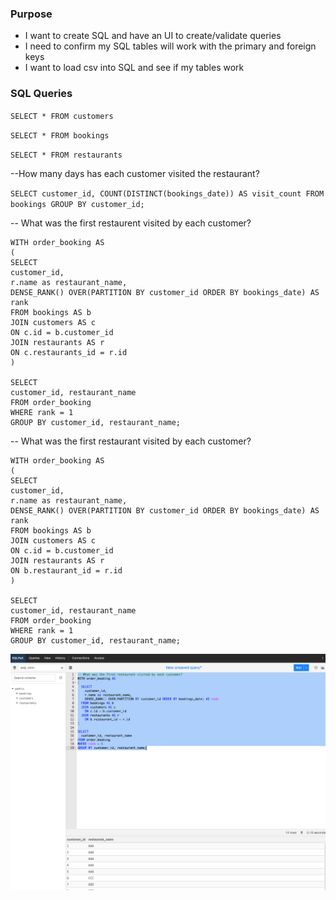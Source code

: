 ### Purpose

- I want to create SQL and have an UI to create/validate queries
- I need to confirm my SQL tables will work with the primary and foreign keys
- I want to load csv into SQL and see if my tables work



### SQL Queries

`SELECT * FROM customers`

`SELECT * FROM bookings`

`SELECT * FROM restaurants`

--How many days has each customer visited the restaurant? 

`SELECT customer_id, COUNT(DISTINCT(bookings_date)) AS visit_count FROM bookings GROUP BY customer_id;`


-- What was the first restaurent visited by each customer?

```
WITH order_booking AS
(
SELECT
customer_id,
r.name as restaurant_name,
DENSE_RANK() OVER(PARTITION BY customer_id ORDER BY bookings_date) AS rank
FROM bookings AS b
JOIN customers AS c
ON c.id = b.customer_id
JOIN restaurants AS r
ON c.restaurants_id = r.id
)

SELECT
customer_id, restaurant_name
FROM order_booking
WHERE rank = 1
GROUP BY customer_id, restaurant_name;
```

-- What was the first restaurant visited by each customer?


```
WITH order_booking AS
(
SELECT
customer_id,
r.name as restaurant_name,
DENSE_RANK() OVER(PARTITION BY customer_id ORDER BY bookings_date) AS rank
FROM bookings AS b
JOIN customers AS c
ON c.id = b.customer_id
JOIN restaurants AS r
ON b.restaurant_id = r.id
)

SELECT
customer_id, restaurant_name
FROM order_booking
WHERE rank = 1
GROUP BY customer_id, restaurant_name;
```

![preview](preview.png)
